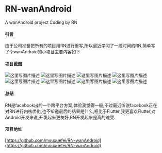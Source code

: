 # RN-wanAndroid
A wanAndroid project  Coding by RN
#### 引言
由于公司准备把所有的项目用RN进行重写,所以最近学习了一段时间的RN,简单写了个wanAndroid的小项目主要内容如下
#### 项目截图
![这里写图片描述](./images/a.jpg)
![这里写图片描述](./images/b.jpg)
![这里写图片描述](./images/c.jpg)
![这里写图片描述](./images/d.jpg)
![这里写图片描述](./images/e.jpg)
![这里写图片描述](./images/f.jpg)
![这里写图片描述](./images/g.jpg)
![这里写图片描述](./images/h.jpg)
#### 总结
RN是facebook出的一个跨平台方案,体验我觉得一般,不过最近听说facebook正在对RN进行内核优化,也不知道最后的结果是什么,相比于Flutter,我更喜欢Flutter,对Android开发来说,开发起来更友好,RN开发起来是真的难受.
#### 项目地址
[https://github.com/mouxuefei/RN-wanAndroid](https://github.com/mouxuefei/RN-wanAndroid) 